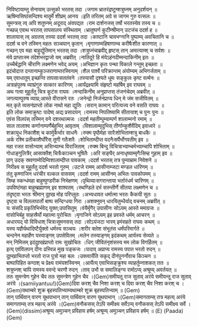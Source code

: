 

  
निविष्टायाम्तु सेनायाम् उत्सुको भरतस् तदा ।जगाम भ्रातरंद्रष्टुम्शत्रुघ्नम् अनुदर्शयन्  ॥   
ऋषिम्वसिष्ठंसन्दिश्य मातॄर्मे शीघ्रम् आनय ।इति तरितम् अग्रे स जागम गुरु वत्सलः  ॥   
सुमन्त्रस् त्व् अपि शतुघ्नम् अदूराद् अंवपद्यत ।राम दार्शनजस् तर्षो भरतस्येव तस्य च  ॥   
गच्छन्न् एवाथ भरतस् तापसालय संस्थिताम् ।भ्रातुष्पर्ण कुटीम्श्रीमान् उटजंच ददर्श ह  ॥   
शालायास् त्व् अग्रतस् तस्या ददर्श भरतस् तदा ।काष्टानि चावभग्नानि पुष्पाम्य् अवचितानि च  ॥   
ददर्श च वने तस्मिन् महतः सञ्चयान् कृतान् ।मृगाणाम्महिषाणाम्च करीषैःशीत कारणात्  ॥   
गच्छन् एव महा बाहुर्द्युतिमान् भरतस् तदा ।शत्रुघ्नंचाब्रवीद्द् हृष्टस् तान् अमात्याम्श् च सर्वशः  ॥   
मंये प्राप्ताःस्म तंदेशंभरद्वाजो यम् अब्रवीत् ।नातिदूरे हि मंयेऽहंनदीम्मन्दाकिनीम् इतः  ॥   
उच्चैर्बद्धानि चीराणि लक्ष्मणेन भवेद् अयम् ।अभिज्ञान कृतः पन्था विकाले गन्तुम् इच्छता  ॥   
इदंचोदात्त दन्तानाम्कुञ्जराणाम्तरस्विनाम् ।शैल पार्श्वे परिक्रान्तम् अंयोम्यम् अभिगर्जताम्  ॥   
यम् एवाधातुम् इच्छन्ति तापसाःसततंवने ।तस्यासौ दृश्यते धूमः सङ्कुलः कृष्ट वर्त्मनः  ॥   
अत्राहंपुरुष व्याघ्रंगुरु सत्कार कारिणम् ।आर्यंद्रक्ष्यामि संहृष्टो महर्षिम् इव राघवम्  ॥   
अथ गत्वा मुहूर्तंतु चित्र कूटंस राघवः ।मन्दाकिनीम् अनुप्राप्तस् तंजनंचेदम् अब्रवीत्  ॥   
जगत्याम्पुरुष व्याघ्र;आस्ते वीरासने रतः ।जनेन्द्रो निर्जनंप्राप्य धिन् मे जंम सजीवितम्  ॥   
मत् कृते व्यसनंप्राप्तो लोक नाथो महा द्युतिः ।सरान् कामान् परित्यज्य वने वसति राघवः  ॥   
इति लोक समाक्रुष्टः पादेष्व् अद्य प्रसादयन् ।रामस्य निपतिष्यामि सीतायाश् च पुनः पुनः  ॥   
एवंस विलपंस् तस्मिन् वने दशरथात्मजः ।ददर्श महतीम्पुम्याम्पर्ण शालाम्मनो रमाम्  ॥   
साल तालाश्व कर्णानाम्पर्णैर्बहुभिर् आवृताम् ।विशालाम्मृदुभिस् तीर्णाम्कुशैर्वेदिम् इवाध्वरे  ॥   
शक्रायुध निकाशैश् च कार्मुकैर्भार साधनैः ।रुक्म पृष्ठैर्महा सारैःशोभिताम्शत्रु बाधकैः  ॥   
अर्क रश्मि प्रतीकाशैर्घोरैस् तूणी गतैःशरैः ।शोभिताम्दीप्त वदनैःसर्पैर्भोगवतीम् इव  ॥   
महा रजत वासोभ्याम् असिभ्याम्च विराजिताम् ।रुक्म बिन्दु विचित्राभ्याम्चर्मभ्याम्चापि शोभिताम्  ॥   
गोधाङ्गुलित्रैर् आसाक्तैश् चित्रैःकाञ्चन भूषितैः ।अरि सङ्घैर् अनाधृष्याम्मृगैःसिम्ह गुहाम् इव  ॥   
प्राग् उदक् स्रवणाम्वेदिम्विशालाम्दीप्त पावकाम् ।ददर्श भरतस् तत्र पुम्याम्राम निवेशने  ॥   
निरीक्ष्य स मुहूर्तंतु ददर्श भरतो गुरुम् ।उटजे रामम् आसीनाम्जटा मण्डल धारिणम्  ॥   
तंतु कृष्णाजिन धरंचीर वल्कल वाससम् ।ददर्श रामम् आसीनम् अभितः पावकोपमम्  ॥   
सिम्ह स्कन्धंमहा बाहुम्पुण्डरीक निभेक्षणम् ।पृथिव्याःसगरान्ताया भर्तारंधर्म चारिणम्  ॥   
उपविष्टंमहा बाहुम्ब्रह्माणम् इव शाश्वतम् ।स्थण्डिले दर्भ सस्न्तीर्णे सीतया लक्ष्मणेन च  ॥   
तंदृष्ट्वा भरतः श्रीमान् दुह्ख मोह परिप्लुतः ।अभ्यधावत धर्मात्मा भरतः कैकयी सुतः  ॥   
दृष्ट्वा च विललापार्तो बाष्प सन्दिग्धया गिरा ।अशक्नुवन् धारयितुम्धैर्याद् वचनम् अब्रवीत्  ॥   
यः संसदि प्रकृतिभिर्भवेद् युक्त;उपासितुम् ।वंयैर्मृगैर् उपासीनः सोऽयम् आस्ते ममाग्रजः  ॥   
वासोभिर्बहु साहस्रैर्यो महात्मा पुरोचितः ।मृगाजिने सोऽयम् इह प्रवस्ते धर्मम् आचरन्  ॥   
अधारयद् यो विविधाश् चित्राःसुमनसस् तदा ।सोऽयंजटा भारम् इमंसहते राघवः कथम्  ॥   
यस्य यज्ञैर्यथादिष्टैर्युक्तो धर्मस्य सञ्चयः ।शरीर क्लेश संभूतंस धर्मंपरिमार्गते  ॥   
चन्दनेन महार्हेण यस्याङ्गम् उपसेवितम् ।मलेन तस्याङ्गम् इदंकथम् आर्यस्य सेव्यते  ॥   
मन् निमित्तम् इदंदुह्खंप्राप्तो रामः सुखोचितः ।धिग् जीवितंनृशंसस्य मम लोक विगर्हितम्  ॥   
इत्य् एवंविलपन् दीनः प्रस्विन्न मुख पङ्कजः ।पादाव् अप्राप्य रामस्य पपात भरतो रुदन्  ॥   
दुह्खाभितप्तो भरतो राज पुत्रो महा बलः ।उक्त्वार्येति सकृद् दीनंपुनर्नोवाच किञ्चन  ॥   
बाष्पापिहित कण्ठश् च प्रेक्ष्य रामंयशस्विनम् ।आर्येत्य् एवाभिसङ्क्रुश्य व्याहर्तुम्नाशकत् ततः  ॥   
शत्रुघ्नश् चापि रामस्य ववन्दे चरणौ रुदन् ।ताव् उभौ स समालिङ्ग्य रामोऽप्य् अश्रूम्य् अवर्तयत्  ॥   
ततः सुमन्त्रेण गुहेन चैव ततः सुमन्त्रेण गुहेन चैव ।(Gem)समीयतू राज सुताव् अरंये समीयन्तू राज सुताव् अरंये ।(samiiyantuu!)(Gem)दिवा करश् चैव निशा करश् च दिवा करश् चैव निशा करश् च ।(Gem)यथाम्बरे शुक्र बृहस्पतिभ्याम्यथाम्बरे शुक्र बृहस्पतिभ्याम्  ॥ (Gem)  
तान् पार्थिवान् वारण यूथपाभान् तान् पार्थिवान् वारण यूथपाभान् ।(Gem)समागताम्स् तत्र महत्य् अरंये समागताम्स् तत्र महत्य् अरंये ।(Gem)वनौकसस् तेऽपि समीक्ष्य सर्वेऽप्य् वनौकसस् तेऽपि समीक्ष्य सर्वे ।(Gem)(dissim)अश्रूम्य् अमुञ्चन् प्रविहाय हर्षम् अश्रूम्य् अमुञ्चन् प्रविहाय हर्षम्  ॥ (E) (Paada)(Gem)  
